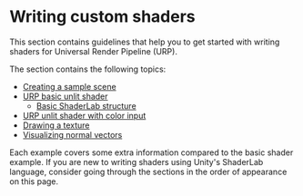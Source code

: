 # Writing custom shaders

This section contains guidelines that help you to get started with writing shaders for Universal Render Pipeline (URP).

The section contains the following topics:

* [Creating a sample scene](writing-shaders-urp-basic-prerequisites.md)
* [URP basic unlit shader](writing-shaders-urp-basic-unlit-structure.md)
    * [Basic ShaderLab structure](writing-shaders-urp-basic-unlit-structure.md#basic-shaderlab-structure)
* [URP unlit shader with color input](writing-shaders-urp-unlit-color.md)
* [Drawing a texture](writing-shaders-urp-unlit-texture.md)
* [Visualizing normal vectors](writing-shaders-urp-unlit-normals.md)

Each example covers some extra information compared to the basic shader example. If you are new to writing shaders using Unity's ShaderLab language, consider going through the sections in the order of appearance on this page.
